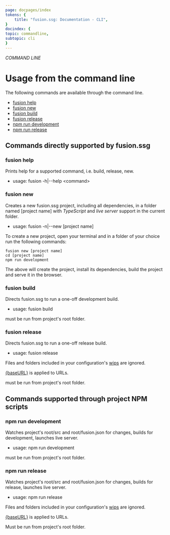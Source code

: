 ```yaml
---
page: docpages/index
tokens: {
    title: "fusion.ssg: Documentation - CLI",
}
docindex: {
topic: commandline,
subtopic: cli
}
---
```


<em>COMMAND LINE</em>

# Usage from the command line

The following commands are available through the command line.

- <a href="#fusion-help">fusion help</a>
- <a href="#fusion-new">fusion new</a>
- <a href="#fusion-build">fusion build</a>
- <a href="#fusion-release">fusion release</a>
- <a href="#npm-run-development">npm run development</a>
- <a href="#npm-run-release">npm run release</a>

## Commands directly supported by fusion.ssg

### fusion help

Prints help for a supported command, i.e. build, release, new.

- usage: fusion -h|--help &lt;command&gt;

### fusion new

Creates a new fusion.ssg project, including all dependencies, in a folder named [project name] with _TypeScript_ and _live server_ support in the current folder.

- usage: fusion -n|--new [project name]

To create a new project, open your terminal and in a folder of your choice run the following commands:

```shell
fusion new [project name]
cd [project name]
npm run development
```

The above will create the project, install its dependencies, build the project and serve it in the browser.

### fusion build

Directs fusion.ssg to run a one-off development build.

- usage: fusion build

<p class="info">
must be run from project's root folder.
</p>

### fusion release

Directs fusion.ssg to run a one-off release build.

- usage: fusion release

<p class="info">
Files and folders included in your configuration's <a href="{baseURL}/docs/configuration/#wips">wips</a> are ignored.
</p>

<p class="info">
<a href="{baseURL}/docs/configuration/#baseurl">&lbrace;baseURL&rbrace;</a> is applied to URLs.
</p>

<p class="info">
must be run from project's root folder.
</p>

## Commands supported through project NPM scripts

### npm run development

Watches project's root/src and root/fusion.json for changes, builds for development, launches live server.

- usage: npm run development

<p class="info">
must be run from project's root folder.
</p>

### npm run release

Watches project's root/src and root/fusion.json for changes, builds for release, launches live server.

- usage: npm run release

<p class="info">
Files and folders included in your configuration's <a href="{baseURL}/docs/configuration/#wips">wips</a> are ignored.
</p>

<p class="info">
<a href="{baseURL}/docs/configuration/#baseurl">&lbrace;baseURL&rbrace;</a> is applied to URLs.
</p>

<p class="info">
Must be run from project's root folder.
</p>
